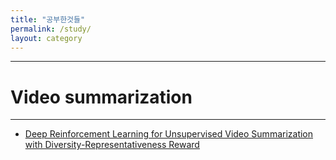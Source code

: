 ```yaml
---
title: "공부한것들"
permalink: /study/
layout: category
---
```




-----------------
# 
# 
# Video summarization
-----------------
 - [Deep Reinforcement Learning for Unsupervised Video Summarization with
Diversity-Representativeness Reward](https://lhju4e.github.io/study/paper1)

